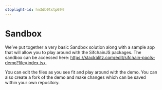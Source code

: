 ```yaml
---
stoplight-id: hn3db0tstp694
---
```


# Sandbox

We’ve put together a very basic Sandbox solution along with a sample app that will allow you to play around with the SifchainJS packages. The sandbox can be accessed here: https://stackblitz.com/edit/sifchain-pools-demo?file=index.tsx.

You can edit the files as you see fit and play around with the demo. You can also create a fork of the demo and make changes which can be saved within your own repository.


